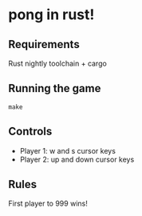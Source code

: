 # pong in rust!

## Requirements
Rust nightly toolchain + cargo

## Running the game
`make`

## Controls
- Player 1: w and s cursor keys
- Player 2: up and down cursor keys

## Rules
First player to 999 wins!

